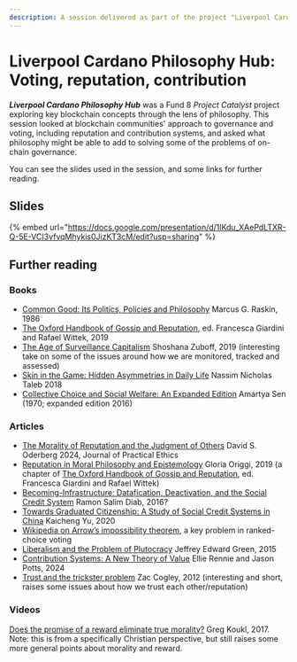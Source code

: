 ```yaml
---
description: A session delivered as part of the project "Liverpool Cardano Philosophy Hub"
---
```


# Liverpool Cardano Philosophy Hub: Voting, reputation, contribution

_**Liverpool Cardano Philosophy Hub**_ was a Fund 8 _Project Catalyst_ project exploring key blockchain concepts through the lens of philosophy. This session looked at blockchain communities' approach to governance and voting, including reputation and contribution systems, and asked what philosophy might be able to add to solving some of the problems of on-chain governance.

You can see the slides used in the session, and some links for further reading.

## Slides

{% embed url="https://docs.google.com/presentation/d/1lKdu_XAePdLTXR-Q-5E-VCI3vfvqMhykis0JizKT3cM/edit?usp=sharing" %}

## Further reading

### Books <a href="#docs-internal-guid-97c01d3e-7fff-3355-14a3-1bbeb3f3f252" id="docs-internal-guid-97c01d3e-7fff-3355-14a3-1bbeb3f3f252"></a>

* [Common Good: Its Politics, Policies and Philosophy](https://www.amazon.co.uk/Common-Good-Politics-Policies-Philosophy/dp/0710206909) Marcus G. Raskin, 1986
* [The Oxford Handbook of Gossip and Reputation](https://academic.oup.com/edited-volume/34260), ed. Francesca Giardini and Rafael Wittek, 2019
* [The Age of Surveillance Capitalism](https://www.amazon.co.uk/Age-Surveillance-Capitalism-Future-Frontier/dp/1781256845) Shoshana Zuboff, 2019 (interesting take on some of the issues around how we are monitored, tracked and assessed)
* [Skin in the Game: Hidden Asymmetries in Daily Life](https://www.amazon.co.uk/Skin-Game-Hidden-Asymmetries-Daily/dp/0241247470) Nassim Nicholas Taleb 2018
* [Collective Choice and Social Welfare: An Expanded Edition](https://www.amazon.co.uk/Collective-Choice-Social-Welfare-Expanded/dp/0674971604) Amartya Sen (1970; expanded edition 2016)

### Articles

* [The Morality of Reputation and the Judgment of Others](https://www.jpe.ox.ac.uk/papers/the-morality-of-reputation-and-the-judgment-of-others-2/) David S. Oderberg 2024, Journal of Practical Ethics
* [Reputation in Moral Philosophy and Epistemology](https://academic.oup.com/edited-volume/34260/chapter-abstract/290461347?redirectedFrom=fulltext) Gloria Origgi, 2019 (a chapter of [The Oxford Handbook of Gossip and Reputation](https://academic.oup.com/edited-volume/34260), ed. Francesca Giardini and Rafael Wittek)
* [Becoming-Infrastructure: Datafication, Deactivation, and the Social Credit System](https://www.google.co.uk/url?sa=t\&source=web\&rct=j\&opi=89978449\&url=https://scholar.google.co.uk/scholar\_url%3Furl%3Dhttps://journals.litwinbooks.com/index.php/jclis/article/download/19/11%26hl%3Den%26sa%3DX%26ei%3D44ouZvKYCPiSy9YP7LeXqAU%26scisig%3DAFWwaea951AJhpa6Ie1jnH0\_jmX3%26oi%3Dscholarr\&ved=2ahUKEwiV\_ff1uuWFAxXtUUEAHW8cDMAQgAMoAHoECAcQAw\&usg=AOvVaw13AvUEO2S6ynBmxmp53bHS) Ramon Salim Diab, 2016?
* [Towards Graduated Citizenship: A Study of Social Credit Systems in China](https://www.google.co.uk/url?sa=t\&source=web\&rct=j\&opi=89978449\&url=https://scholar.google.co.uk/scholar\_url%3Furl%3Dhttps://about.illinoisstate.edu/critique/files/2020/09/FINAL-2-Graduated-Citizenship-A-Study-of-Social-Credit-Systems-in-China.pdf%26hl%3Den%26sa%3DX%26ei%3D44ouZvKYCPiSy9YP7LeXqAU%26scisig%3DAFWwaeZdXrdwhU-gyfhfu3saA5Fg%26oi%3Dscholarr\&ved=2ahUKEwiV\_ff1uuWFAxXtUUEAHW8cDMAQgAMoAXoECAcQBA\&usg=AOvVaw3ZebXwAOpkALKSpnclpssc) Kaicheng Yu, 2020
* [Wikipedia on Arrow’s impossibility theorem](https://en.wikipedia.org/wiki/Arrow's\_impossibility\_theorem), a key problem in ranked-choice voting
* [Liberalism and the Problem of Plutocracy](https://www.polisci.upenn.edu/sites/default/files/Green-2015-Constellations.pdf) Jeffrey Edward Green, 2015
* [Contribution Systems: A New Theory of Value](https://papers.ssrn.com/sol3/papers.cfm?abstract\_id=4754267) Ellie Rennie and Jason Potts, 2024
* [Trust and the trickster problem](https://philarchive.org/go.pl?id=COGTAT\&proxyId=\&u=https%3A%2F%2Fphilpapers.org%2Farchive%2FCOGTAT.pdf) Zac Cogley, 2012 (interesting and short, raises some issues about how we trust each other/reputation)

### Videos

[Does the promise of a reward eliminate true morality?](https://www.str.org/w/does-the-promise-of-a-reward-eliminate-true-morality-) Greg Koukl, 2017. Note: this is from a specifically Christian perspective, but still raises some more general points about morality and reward.
